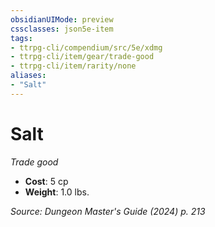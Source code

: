 ```yaml
---
obsidianUIMode: preview
cssclasses: json5e-item
tags:
- ttrpg-cli/compendium/src/5e/xdmg
- ttrpg-cli/item/gear/trade-good
- ttrpg-cli/item/rarity/none
aliases: 
- "Salt"
---
```

# Salt
*Trade good*  

- **Cost**: 5 cp
- **Weight**: 1.0 lbs.

*Source: Dungeon Master's Guide (2024) p. 213*